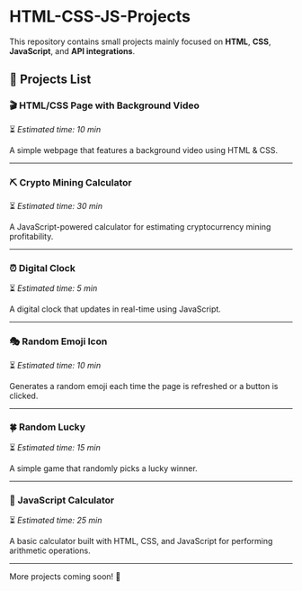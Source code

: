 # HTML-CSS-JS-Projects

This repository contains small projects mainly focused on **HTML**, **CSS**, **JavaScript**, and **API integrations**.

## 📂 Projects List

### 🎬 HTML/CSS Page with Background Video
⏳ *Estimated time: 10 min*

A simple webpage that features a background video using HTML & CSS.

---

### ⛏️ Crypto Mining Calculator
⏳ *Estimated time: 30 min*

A JavaScript-powered calculator for estimating cryptocurrency mining profitability.

---

### ⏰ Digital Clock
⏳ *Estimated time: 5 min*

A digital clock that updates in real-time using JavaScript.

---

### 🎭 Random Emoji Icon
⏳ *Estimated time: 10 min*

Generates a random emoji each time the page is refreshed or a button is clicked.

---

### 🍀 Random Lucky
⏳ *Estimated time: 15 min*

A simple game that randomly picks a lucky winner.

---

### 🧮 JavaScript Calculator
⏳ *Estimated time: 25 min*

A basic calculator built with HTML, CSS, and JavaScript for performing arithmetic operations.

---

More projects coming soon! 🚀
